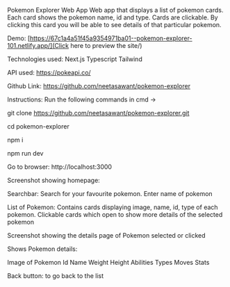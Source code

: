 Pokemon Explorer Web App
Web app that displays a list of pokemon cards. Each card shows the pokemon name, id and type. Cards are clickable. By clicking this card you will be able to see details of that particular pokemon.

Demo: [https://67c1a4a51f45a9354971ba01--pokemon-explorer-101.netlify.app/](Click here to preview the site/)

Technologies used: 
Next.js
Typescript
Tailwind

API used:
https://pokeapi.co/

Github Link: https://github.com/neetasawant/pokemon-explorer

Instructions:
Run the following commands in cmd → 

git clone https://github.com/neetasawant/pokemon-explorer.git

cd pokemon-explorer

npm i

npm run dev

Go to browser: http://localhost:3000

Screenshot showing homepage:


Searchbar: Search for your favourite pokemon. Enter name of pokemon

List of Pokemon: Contains cards displaying image, name, id, type of each pokemon. Clickable cards which open to show more details of the selected pokemon

Screenshot showing the details page of Pokemon selected or clicked


Shows Pokemon details:

Image of Pokemon
Id
Name
Weight
Height
Abilities
Types
Moves
Stats

Back button: to go back to the list

